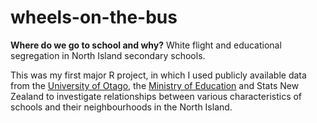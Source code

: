 # wheels-on-the-bus
**Where do we go to school and why?** White flight and educational segregation in North Island secondary schools.

This was my first major R project, in which I used publicly available data from the [University of Otago](https://www.otago.ac.nz/wellington/departments/publichealth/research/hirp/otago020194.html#2018), the [Ministry of Education](https://catalogue.data.govt.nz/dataset/directory-of-educational-institutions/resource/20b7c271-fd5a-4c9e-869b-481a0e2453cd) and Stats New Zealand to investigate relationships between various characteristics of schools and their neighbourhoods in the North Island.
